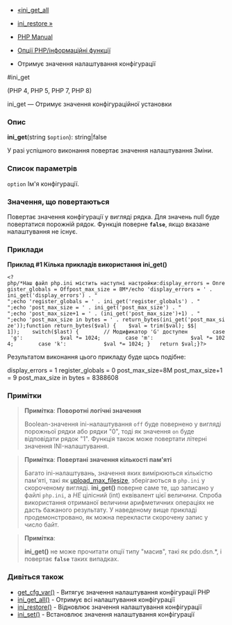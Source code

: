 - [«ini_get_all](function.ini-get-all.md)
- [ini_restore »](function.ini-restore.md)

- [PHP Manual](index.md)
- [Опції PHP/інформаційні функції](ref.info.md)
- Отримує значення налаштування конфігурації

#ini_get

(PHP 4, PHP 5, PHP 7, PHP 8)

ini_get — Отримує значення конфігураційної установки

### Опис

**ini_get**(string `$option`): string\|false

У разі успішного виконання повертає значення налаштування
Зміни.

### Список параметрів

`option`
Ім'я конфігурації.

### Значення, що повертаються

Повертає значення конфігурації у вигляді рядка. Для значень
null буде повертатися порожній рядок. Функція поверне **`false`**,
якщо вказане налаштування не існує.

### Приклади

**Приклад #1 Кілька прикладів використання **ini_get()****

` <?php/*Наш файл php.ini містить наступні настройки:display_errors = Onregister_globals = Offpost_max_size = 8M*/echo 'display_errors = ' . ini_get('display_errors') . "
";echo 'register_globals = ' . ini_get('register_globals') . "
";echo 'post_max_size = ' . ini_get('post_max_size') . "
";echo 'post_max_size+1 = ' . (ini_get('post_max_size')+1) . "
";echo 'post_max_size in bytes = ' . return_bytes(ini_get('post_max_size'));function return_bytes($val) {    $val = trim($val); $$| 1]);    switch($last) {        // Модификатор 'G' доступен        case 'g':            $val *= 1024;        case 'm':            $val *= 1024;        case 'k':            $val *= 1024; }   return $val;}?> `

Результатом виконання цього прикладу буде щось подібне:


display_errors = 1
register_globals = 0
post_max_size=8M
post_max_size+1 = 9
post_max_size in bytes = 8388608

### Примітки

> **Примітка**: **Поворотні логічні значення**
>
> Boolean-значення ini-налаштування `off` буде повернено у вигляді порожньої
> рядки або рядки "0", тоді як значення `on` буде
> відповідати рядок "1". Функція також може повертати літерні
> значення INI-налаштування.

> **Примітка**: **Повертані значення кількості пам'яті**
>
> Багато ini-налаштувань, значення яких вимірюються кількістю пам'яті,
> такі як
> [upload_max_filesize](ini.core.md#ini.upload-max-filesize),
> зберігаються в `php.ini` у скороченому вигляді. **ini_get()** поверне
> саме те, що записано у файлі `php.ini`, а *НЕ* цілісний (int)
> еквівалент цієї величини. Спроба використання отриманої величини
> арифметичних операціях не дасть бажаного результату. У наведеному
> вище прикладі продемонстровано, як можна перекласти скорочену
> запис у число байт.

> **Примітка**:
>
> **ini_get()** не може прочитати опції типу "масив", такі як
> pdo.dsn.\*, і повертає **`false`** таких випадках.

### Дивіться також

- [get_cfg_var()](function.get-cfg-var.md) - Витягує значення
налаштування конфігурації PHP
- [ini_get_all()](function.ini-get-all.md) - Отримує всі налаштування
конфігурації
- [ini_restore()](function.ini-restore.md) - Відновлює
значення налаштування конфігурації
- [ini_set()](function.ini-set.md) - Встановлює значення
налаштування конфігурації
